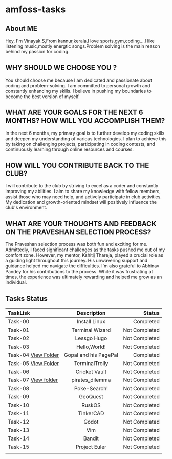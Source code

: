 # amfoss-tasks

## About ME
Hey, I'm Vinayak.S,From kannur,kerala,I love sports,gym,coding....I like listening music,mostly energtic songs.Problem solving is the main reason behind my passion for coding.

## WHY SHOULD WE CHOOSE YOU ?
You should choose me because I am dedicated and passionate about coding and problem-solving. I am committed to personal growth and constantly enhancing my skills. I believe in pushing my boundaries to become the best version of myself.

## WHAT ARE YOUR GOALS FOR THE NEXT 6 MONTHS? HOW WILL YOU ACCOMPLISH THEM?
In the next 6 months, my primary goal is to further develop my coding skills and deepen my understanding of various technologies. I plan to achieve this by taking on challenging projects, participating in coding contests, and continuously learning through online resources and courses.

## HOW WILL YOU CONTRIBUTE BACK TO THE CLUB?
I will contribute to the club by striving to excel as a coder and constantly improving my abilities. I aim to share my knowledge with fellow members, assist those who may need help, and actively participate in club activities. My dedication and growth-oriented mindset will positively influence the club's environment.

## WHAT ARE YOUR THOUGHTS AND FEEDBACK ON THE PRAVESHAN SELECTION PROCESS?
The Praveshan selection process was both fun and exciting for me. Admittedly, I faced significant challenges as the tasks pushed me out of my comfort zone. However, my mentor, Kshitij Thareja, played a crucial role as a guiding light throughout this journey. His unwavering support and guidance helped me navigate the difficulties. I'm also grateful to Abhinav Pandey for his contributions to the process. While it was frustrating at times, the experience was ultimately rewarding and helped me grow as an individual.

## Tasks Status

| TaskLisk | Description | Status |
|:---------|:--------:|---------:|
| Task-00   | Install Linux   | Completed   |
| Task-01    | Terminal Wizard   | Not Completed |
| Task-02    | Lessgo Hugo   | Not Completed   |
| Task-03    | Hello,World!   | Not Completed   |
| Task-04 [View Folder](https://github.com/Vinayak-2005-26/Vinayak-amfoss-tasks/tree/main/Task_4)   |  Gopal and his PagePal   | Completed  |
| Task-05 [View Folder](https://github.com/Vinayak-2005-26/Vinayak-amfoss-tasks/tree/main/Task_5)   | TerminalTrolly  | Not Completed  |
| Task-06    | Cricket Vault  | Not Completed  |
| Task-07 [View folder](https://github.com/Vinayak-2005-26/Vinayak-amfoss-tasks/tree/main/Task_7)    | pirates_dilemma| Not Completed |
| Task-08    | Poke-Search!  | Not Completed  |
| Task-09   | GeoQuest  | Not Completed  |
| Task-10   | RuskOS  | Not Completed  |
| Task-11   | TinkerCAD  | Not Completed  |
| Task-12   | Godot  | Not Completed  |
| Task-13  | Vim  | Not Completed  |
| Task-14   | Bandit  | Not Completed  |
| Task-15   | Project Euler  | Not Completed  |
|    |   |   |







